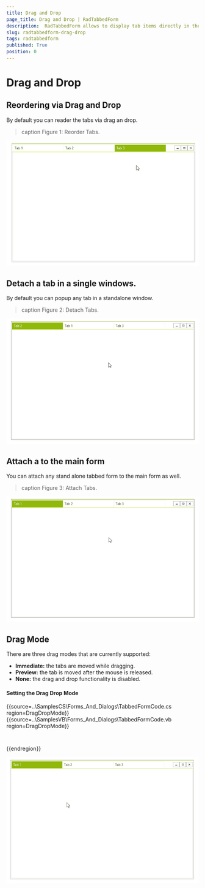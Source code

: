 ```yaml
---
title: Drag and Drop
page_title: Drag and Drop | RadTabbedForm
description:  RadTabbedForm allows to display tab items directly in the title bar  
slug: radtabbedform-drag-drop
tags: radtabbedform
published: True
position: 0
---
```


# Drag and Drop

## Reordering via Drag and Drop

By default you can reader the tabs via drag an drop.

>caption Figure 1: Reorder Tabs.

![radtabbedform-drag-drop001](images/radtabbedform-drag-drop001.gif)


## Detach a tab in a single windows. 

By default you can popup any tab in a standalone window. 

>caption Figure 2: Detach Tabs.

![radtabbedform-drag-drop002](images/radtabbedform-drag-drop002.gif)


## Attach a to the main form

You can attach any stand alone tabbed form to the main form as well.

>caption Figure 3: Attach Tabs.

![radtabbedform-drag-drop003](images/radtabbedform-drag-drop003.gif)

## Drag Mode

There are three drag modes that are currently supported:
* __Immediate:__ the tabs are moved while dragging.
* __Preview:__ the tab is moved after the mouse is released.
* __None:__ the drag and drop functionality is disabled.

#### Setting the Drag Drop Mode

{{source=..\SamplesCS\Forms_And_Dialogs\TabbedFormCode.cs region=DragDropMode}} 
{{source=..\SamplesVB\Forms_And_Dialogs\TabbedFormCode.vb region=DragDropMode}}
````C#
````
````VB.NET
```` 

{{endregion}} 

![radtabbedform-drag-drop004](images/radtabbedform-drag-drop004.gif)

